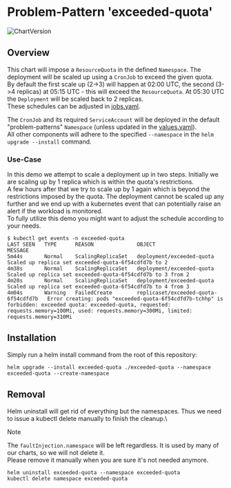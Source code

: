 # Problem-Pattern 'exceeded-quota'
![ChartVersion](https://img.shields.io/badge/ChartVersion-1.1.0-informational?style=flat)

## Overview
This chart will impose a `ResourceQuota` in the defined `Namespace`. The deployment will be scaled up using a `CronJob` to exceed the given quota.\
By default the first scale up (2->3) will happen at 02:00 UTC, the second (3->4 replicas) at 05:15 UTC - this will exceed the `ResourceQuota`. 
At 05:30 UTC the `Deployment` will be scaled back to 2 replicas.\
These schedules can be adjusted in [jobs.yaml](templates/jobs.yaml). 

The `CronJob` and its required `ServiceAccount` will be deployed in the default "problem-patterns" `Namespace` (unless updated in the [values.yaml](values.yaml)).\
All other components will adhere to the specified `--namespace` in the `helm upgrade --install` command.

### Use-Case
In this demo we attempt to scale a deployment up in two steps. Initially we are scaling up by 1 replica which is within the quota's restrictions.\
A few hours after that we try to scale up by 1 again which is beyond the restrictions imposed by the quota. The deployment cannot be scaled up any further and we end up with a kubernetes event that can potentially raise an alert if the workload is monitored.\
To fully utilize this demo you might want to adjust the schedule according to your needs.
```shell
$ kubectl get events -n exceeded-quota
LAST SEEN   TYPE      REASON              OBJECT                                 MESSAGE
5m44s       Normal    ScalingReplicaSet   deployment/exceeded-quota              Scaled up replica set exceeded-quota-6f54cdfd7b to 2
4m38s       Normal    ScalingReplicaSet   deployment/exceeded-quota              Scaled up replica set exceeded-quota-6f54cdfd7b to 3 from 2
4m20s       Normal    ScalingReplicaSet   deployment/exceeded-quota              Scaled up replica set exceeded-quota-6f54cdfd7b to 4 from 3
4m04s       Warning   FailedCreate        replicaset/exceeded-quota-6f54cdfd7b   Error creating: pods "exceeded-quota-6f54cdfd7b-tchhp" is forbidden: exceeded quota: exceeded-quota, requested: requests.memory=100Mi, used: requests.memory=300Mi, limited: requests.memory=310Mi
```

## Installation
Simply run a helm install command from the root of this repository:
```shell
helm upgrade --install exceeded-quota ./exceeded-quota --namespace exceeded-quota --create-namespace
```

## Removal
Helm uninstall will get rid of everything but the namespaces. Thus we need to issue a kubectl delete manually to finish the cleanup.\
> [!NOTE]  
> The `faultInjection.namespace` will be left regardless. It is used by many of our charts, so we will not delete it.\
> Please remove it manually when you are sure it's not needed anymore. 
```shell
helm uninstall exceeded-quota --namespace exceeded-quota
kubectl delete namespace exceeded-quota
```

